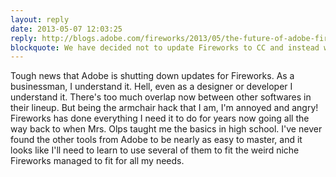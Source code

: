 ```yaml
---
layout: reply
date: 2013-05-07 12:03:25
reply: http://blogs.adobe.com/fireworks/2013/05/the-future-of-adobe-fireworks
blockquote: We have decided not to update Fireworks to CC and instead will focus on developing new tools to meet our customers needs.
---
```


Tough news that Adobe is shutting down updates for Fireworks. As a businessman, I understand it. Hell, even as a designer or developer I understand it. There's too much overlap now between other softwares in their lineup. But being the armchair hack that I am, I'm annoyed and angry! Fireworks has done everything I need it to do for years now going all the way back to when Mrs. Olps taught me the basics in high school. I've never found the other tools from Adobe to be nearly as easy to master, and it looks like I'll need to learn to use several of them to fit the weird niche Fireworks managed to fit for all my needs.
